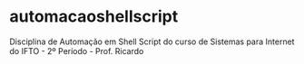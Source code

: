 # automacaoshellscript
Disciplina de Automação em Shell Script do curso de Sistemas para Internet do IFTO - 2º Período - Prof. Ricardo
